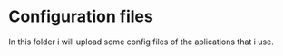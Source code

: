 # Configuration files

In this folder i will upload some config files of the aplications that i use.
